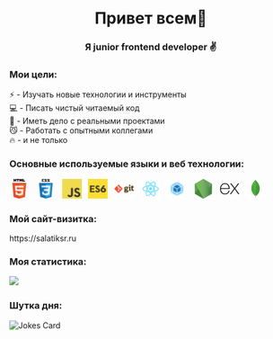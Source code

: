 <h1 align="center">Привет всем👋</h1>
<h3 align="center">Я junior frontend developer ✌️</h3>

### Мои цели:
⚡ - Изучать новые технологии и инструменты  
💻 - Писать чистый читаемый код  
💎 - Иметь дело с реальными проектами  
😼 - Работать с опытными коллегами  
🔥  - и не только

### Основные используемые языки и веб технологии:

<p>
<img src='https://raw.githubusercontent.com/github/explore/80688e429a7d4ef2fca1e82350fe8e3517d3494d/topics/html/html.png' height=35 alt='HTML5' title='HTML5'>
&nbsp;
<img src='https://raw.githubusercontent.com/github/explore/80688e429a7d4ef2fca1e82350fe8e3517d3494d/topics/css/css.png' height=35 alt='CSS3' title='CSS3'>
&nbsp;
<img src='https://raw.githubusercontent.com/github/explore/80688e429a7d4ef2fca1e82350fe8e3517d3494d/topics/javascript/javascript.png' height=35 alt='JavaScript' title='JavaScript'>
&nbsp;
<img src='https://raw.githubusercontent.com/github/explore/80688e429a7d4ef2fca1e82350fe8e3517d3494d/topics/es6/es6.png' height=35 alt='ES6' title='ES6'>
&nbsp;
<img src='https://raw.githubusercontent.com/github/explore/80688e429a7d4ef2fca1e82350fe8e3517d3494d/topics/git/git.png' height=35 alt='Git' title='Git'>
&nbsp;
<img src='https://raw.githubusercontent.com/github/explore/80688e429a7d4ef2fca1e82350fe8e3517d3494d/topics/react/react.png' height=35 alt='React' title='React'>
&nbsp;
<img src='https://raw.githubusercontent.com/github/explore/80688e429a7d4ef2fca1e82350fe8e3517d3494d/topics/webpack/webpack.png' height=35 alt='WebPack' title='WebPack'>
&nbsp;
<img src='https://raw.githubusercontent.com/github/explore/80688e429a7d4ef2fca1e82350fe8e3517d3494d/topics/nodejs/nodejs.png' height=35 alt='Node.js' title='Node.js'>
&nbsp;
<img src='https://github.com/devicons/devicon/blob/master/icons/express/express-original.svg' height=35 alt='Express' title='Express'>
&nbsp;
<img src='https://github.com/devicons/devicon/blob/master/icons/mongodb/mongodb-original.svg' height=35 alt='MongoDB' title='MongoDB'>
</p>

### Мой сайт-визитка:

<p>https://salatiksr.ru</p>

### Моя статистика:
![](https://github-profile-summary-cards.vercel.app/api/cards/repos-per-language?username=salatsr&theme=default)

### Шутка дня:
![Jokes Card](https://readme-jokes.vercel.app/api?theme=vue)
<!--
**SalatSR/SalatSR** is a ✨ _special_ ✨ repository because its `README.md` (this file) appears on your GitHub profile.

Here are some ideas to get you started:

- 🔭 I’m currently working on ...
- 🌱 I’m currently learning ...
- 👯 I’m looking to collaborate on ...
- 🤔 I’m looking for help with ...
- 💬 Ask me about ...
- 📫 How to reach me: ...
- 😄 Pronouns: ...
- ⚡ Fun fact: ...
-->
